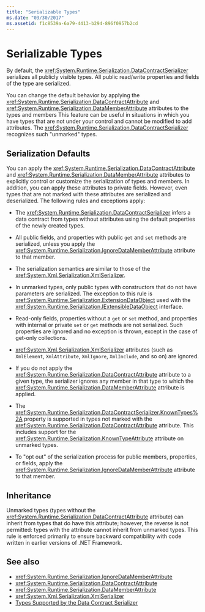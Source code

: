 ```yaml
---
title: "Serializable Types"
ms.date: "03/30/2017"
ms.assetid: f1c8539a-6a79-4413-b294-896f0957b2cd
---
```

# Serializable Types
By default, the <xref:System.Runtime.Serialization.DataContractSerializer> serializes all publicly visible types. All public read/write properties and fields of the type are serialized.  
  
 You can change the default behavior by applying the <xref:System.Runtime.Serialization.DataContractAttribute> and <xref:System.Runtime.Serialization.DataMemberAttribute> attributes to the types and members This feature can be useful in situations in which you have types that are not under your control and cannot be modified to add attributes. The <xref:System.Runtime.Serialization.DataContractSerializer> recognizes such "unmarked" types.  
  
## Serialization Defaults  
 You can apply the <xref:System.Runtime.Serialization.DataContractAttribute> and <xref:System.Runtime.Serialization.DataMemberAttribute> attributes to explicitly control or customize the serialization of types and members. In addition, you can apply these attributes to private fields. However, even types that are not marked with these attributes are serialized and deserialized. The following rules and exceptions apply:  
  
- The <xref:System.Runtime.Serialization.DataContractSerializer> infers a data contract from types without attributes using the default properties of the newly created types.  
  
- All public fields, and properties with public `get` and `set` methods are serialized, unless you apply the <xref:System.Runtime.Serialization.IgnoreDataMemberAttribute> attribute to that member.  
  
- The serialization semantics are similar to those of the <xref:System.Xml.Serialization.XmlSerializer>.  
  
- In unmarked types, only public types with constructors that do not have parameters are serialized. The exception to this rule is <xref:System.Runtime.Serialization.ExtensionDataObject> used with the <xref:System.Runtime.Serialization.IExtensibleDataObject> interface.  
  
- Read-only fields, properties without a `get` or `set` method, and properties with internal or private `set` or `get` methods are not serialized. Such properties are ignored and no exception is thrown, except in the case of get-only collections.  
  
- <xref:System.Xml.Serialization.XmlSerializer> attributes (such as `XmlElement`, `XmlAttribute`, `XmlIgnore`, `XmlInclude`, and so on) are ignored.  
  
- If you do not apply the <xref:System.Runtime.Serialization.DataContractAttribute> attribute to a given type, the serializer ignores any member in that type to which the <xref:System.Runtime.Serialization.DataMemberAttribute> attribute is applied.  
  
- The <xref:System.Runtime.Serialization.DataContractSerializer.KnownTypes%2A> property is supported in types not marked with the <xref:System.Runtime.Serialization.DataContractAttribute> attribute. This includes support for the <xref:System.Runtime.Serialization.KnownTypeAttribute> attribute on unmarked types.  
  
- To "opt out" of the serialization process for public members, properties, or fields, apply the <xref:System.Runtime.Serialization.IgnoreDataMemberAttribute> attribute to that member.  
  
## Inheritance  
 Unmarked types (types without the <xref:System.Runtime.Serialization.DataContractAttribute> attribute) can inherit from types that do have this attribute; however, the reverse is not permitted: types with the attribute cannot inherit from unmarked types. This rule is enforced primarily to ensure backward compatibility with code written in earlier versions of .NET Framework.  
  
## See also

- <xref:System.Runtime.Serialization.IgnoreDataMemberAttribute>
- <xref:System.Runtime.Serialization.DataContractAttribute>
- <xref:System.Runtime.Serialization.DataMemberAttribute>
- <xref:System.Xml.Serialization.XmlSerializer>
- [Types Supported by the Data Contract Serializer](../../../../docs/framework/wcf/feature-details/types-supported-by-the-data-contract-serializer.md)
